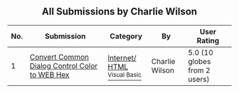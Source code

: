 ﻿<div align="center">

## All Submissions by Charlie Wilson

</div>

No.  | Submission | Category | By   | User Rating
---- | ---------- | -------- | ---- | -----------
1 | [Convert Common Dialog Control Color to WEB Hex<br />](https://github.com/Planet-Source-Code/charlie-wilson-convert-common-dialog-control-color-to-web-hex__1-1015) | [Internet/ HTML<br /><sup>Visual Basic</sup>](../ByCategory/internet-html__1-34.md) | Charlie Wilson | 5.0 (10 globes from 2 users)
